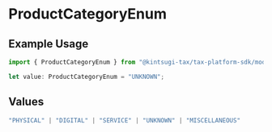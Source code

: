 # ProductCategoryEnum

## Example Usage

```typescript
import { ProductCategoryEnum } from "@kintsugi-tax/tax-platform-sdk/models";

let value: ProductCategoryEnum = "UNKNOWN";
```

## Values

```typescript
"PHYSICAL" | "DIGITAL" | "SERVICE" | "UNKNOWN" | "MISCELLANEOUS"
```